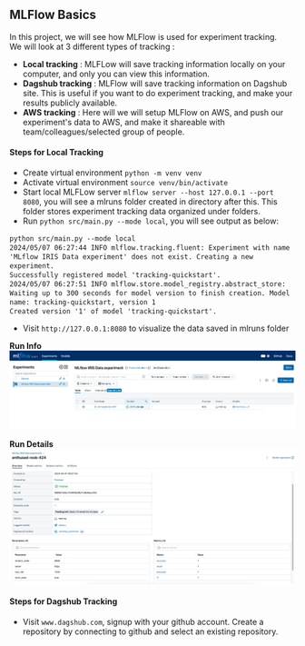 ## MLFlow Basics

In this project, we will see how MLFlow is used for experiment tracking.  
We will look at 3 different types of tracking :  
* __Local tracking__ : MLFLow will save tracking information locally on your computer, and only you can view this information.  
* __Dagshub tracking__ : MLFlow will save tracking information on Dagshub site. This is useful if you want to do experiment tracking, 
and make your results publicly available.  
* __AWS tracking__ : Here will we will setup MLFlow on AWS, and push our experiment's data to AWS, and make it shareable with team/colleagues/selected group of people.  


#### Steps for Local Tracking

* Create virtual environment `python -m venv venv`  
* Activate virtual environment `source venv/bin/activate`  
* Start local MLFLow server `mlflow server --host 127.0.0.1 --port 8080`, you will see a mlruns folder created in directory after this. This folder stores experiment tracking data organized under folders.   
* Run `python src/main.py --mode local`, you will see output as below:  
```
python src/main.py --mode local
2024/05/07 06:27:44 INFO mlflow.tracking.fluent: Experiment with name 'MLflow IRIS Data experiment' does not exist. Creating a new experiment.
Successfully registered model 'tracking-quickstart'.
2024/05/07 06:27:51 INFO mlflow.store.model_registry.abstract_store: Waiting up to 300 seconds for model version to finish creation. Model name: tracking-quickstart, version 1
Created version '1' of model 'tracking-quickstart'.
``` 
* Visit `http://127.0.0.1:8080` to visualize the data saved in mlruns folder  

__Run Info__  
![Run Info](./local_tracking/RunInfo.png)  

__Run Details__  
![Run Details](./local_tracking/RunDetails.png)  


#### Steps for Dagshub Tracking  

* Visit `www.dagshub.com`, signup with your github account. Create a repository by connecting to github and select an existing repository.  